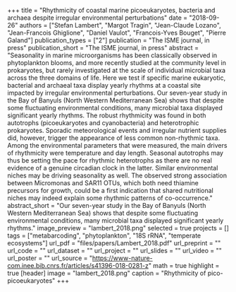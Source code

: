 +++
title = "Rhythmicity of coastal marine picoeukaryotes, bacteria and archaea despite irregular environmental perturbations"
date = "2018-09-26"
authors = ["Stefan Lambert", "Margot Tragin",  "Jean-Claude Lozano",  "Jean-Francois Ghiglione", "Daniel Vaulot",  "Francois-Yves Bouget",  "Pierre Galand"]
publication_types = ["2"]
publication = "The ISME journal, in press"
publication_short = "The ISME journal, in press"
abstract = "Seasonality in marine microorganisms has been classically observed in phytoplankton blooms, and more recently studied at the community level in prokaryotes, but rarely investigated at the scale of individual microbial taxa across the three domains of life. Here we test if specific marine eukaryotic, bacterial and archaeal taxa display yearly rhythms at a coastal site impacted by irregular environmental perturbations. Our seven-year study in the Bay of Banyuls (North Western Mediterranean Sea) shows that despite some fluctuating environmental conditions, many microbial taxa displayed significant yearly rhythms. The robust rhythmicity was found in both autotrophs (picoeukaryotes and cyanobacteria) and heterotrophic prokaryotes. Sporadic meteorological events and irregular nutrient supplies did, however, trigger the appearance of less common non-rhythmic taxa. Among the environmental parameters that were measured, the main drivers of rhythmicity were temperature and day length. Seasonal autotrophs may thus be setting the pace for rhythmic heterotrophs as there are no real evidence of a genuine circadian clock in the latter. Similar environmental niches may be driving seasonality as well. The observed strong association between Micromonas and SAR11 OTUs, which both need thiamine precursors for growth, could be a first indication that shared nutritional niches may indeed explain some rhythmic patterns of co-occurrence."
abstract_short = "Our seven-year study in the Bay of Banyuls (North Western Mediterranean Sea) shows that despite some fluctuating environmental conditions, many microbial taxa displayed significant yearly rhythms."
image_preview = "lambert_2018.png"
selected = true
projects = []
tags = ["metabarcoding", "phytoplankton", "18S rRNA", "temperate ecosystems"]
url_pdf = "files/papers/Lambert_2018.pdf"
url_preprint = ""
url_code = ""
url_dataset = ""
url_project = ""
url_slides = ""
url_video = ""
url_poster = ""
url_source = "https://www-nature-com.inee.bib.cnrs.fr/articles/s41396-018-0281-z"
math = true
highlight = true
[header]
image = "lambert_2018.png"
caption = "Rhythmicity of pico-picoeukaryotes"
+++
